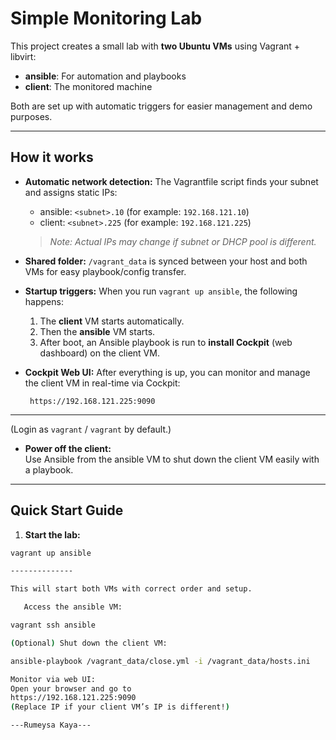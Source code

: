 # Simple Monitoring Lab

This project creates a small lab with **two Ubuntu VMs** using Vagrant + libvirt:

- **ansible**: For automation and playbooks
- **client**: The monitored machine

Both are set up with automatic triggers for easier management and demo purposes.

---

## How it works

- **Automatic network detection:**
  The Vagrantfile script finds your subnet and assigns static IPs:
  - ansible: `<subnet>.10` (for example: `192.168.121.10`)
  - client: `<subnet>.225` (for example: `192.168.121.225`)
  > *Note: Actual IPs may change if subnet or DHCP pool is different.*

- **Shared folder:**
  `/vagrant_data` is synced between your host and both VMs for easy playbook/config transfer.

- **Startup triggers:** 
  When you run `vagrant up ansible`, the following happens:
    1. The **client** VM starts automatically.
    2. Then the **ansible** VM starts.
    3. After boot, an Ansible playbook is run to **install Cockpit** (web dashboard) on the client VM.

- **Cockpit Web UI:**
  After everything is up, you can monitor and manage the client VM in real-time via Cockpit:

       https://192.168.121.225:9090

-------------
 
(Login as `vagrant` / `vagrant` by default.)

- **Power off the client:**  
Use Ansible from the ansible VM to shut down the client VM easily with a playbook.

---

## Quick Start Guide

1. **Start the lab:**
 ```sh
 vagrant up ansible 

--------------

 This will start both VMs with correct order and setup.

    Access the ansible VM:

vagrant ssh ansible

(Optional) Shut down the client VM:

ansible-playbook /vagrant_data/close.yml -i /vagrant_data/hosts.ini

Monitor via web UI:
Open your browser and go to
https://192.168.121.225:9090
(Replace IP if your client VM’s IP is different!)

---Rumeysa Kaya---





